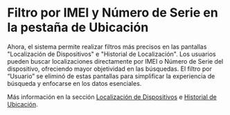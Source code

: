 # Filtro por IMEI y Número de Serie en la pestaña de Ubicación

Ahora, el sistema permite realizar filtros más precisos en las pantallas "Localización de Dispositivos" e "Historial de Localización". Los usuarios pueden buscar localizaciones directamente por IMEI o Número de Serie del dispositivo, ofreciendo mayor objetividad en las búsquedas. El filtro por “Usuario” se eliminó de estas pantallas para simplificar la experiencia de búsqueda y enfocarse en los datos esenciales.

Más información en la sección [Localización de Dispositivos](broken-reference) e [Historial de Ubicación](broken-reference).
